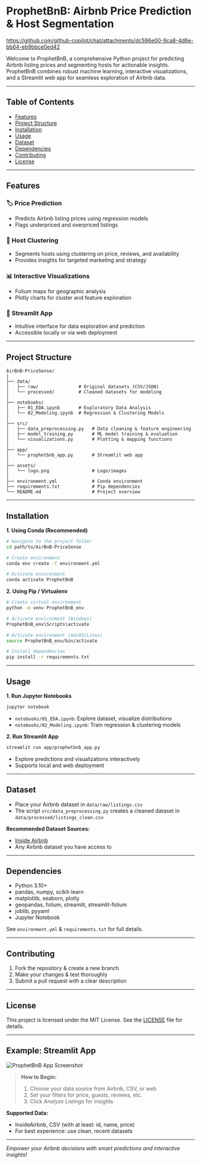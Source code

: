 # ProphetBnB: Airbnb Price Prediction & Host Segmentation

https://github.com/github-copilot/chat/attachments/dc596e00-9ca8-4d6e-bb64-eb9bbce0ed42

Welcome to ProphetBnB, a comprehensive Python project for predicting Airbnb listing prices and segmenting hosts for actionable insights. ProphetBnB combines robust machine learning, interactive visualizations, and a Streamlit web app for seamless exploration of Airbnb data.

---

## Table of Contents

- [Features](#features)
- [Project Structure](#project-structure)
- [Installation](#installation)
- [Usage](#usage)
- [Dataset](#dataset)
- [Dependencies](#dependencies)
- [Contributing](#contributing)
- [License](#license)

---

## Features

### 🏷️ Price Prediction
- Predicts Airbnb listing prices using regression models
- Flags underpriced and overpriced listings

### 👥 Host Clustering
- Segments hosts using clustering on price, reviews, and availability
- Provides insights for targeted marketing and strategy

### 📊 Interactive Visualizations
- Folium maps for geographic analysis
- Plotly charts for cluster and feature exploration

### 🚀 Streamlit App
- Intuitive interface for data exploration and prediction
- Accessible locally or via web deployment

---

## Project Structure

```
AirBnB-PriceSense/
│
├── data/
│   ├── raw/               # Original datasets (CSV/JSON)
│   └── processed/         # Cleaned datasets for modeling
│
├── notebooks/
│   ├── 01_EDA.ipynb       # Exploratory Data Analysis
│   └── 02_Modeling.ipynb  # Regression & Clustering Models
│
├── src/
│   ├── data_preprocessing.py   # Data cleaning & feature engineering
│   ├── model_training.py       # ML model training & evaluation
│   └── visualizations.py       # Plotting & mapping functions
│
├── app/
│   └── prophetbnb_app.py       # Streamlit web app
│
├── assets/
│   └── logo.png                # Logo/images
│
├── environment.yml             # Conda environment
├── requirements.txt            # Pip dependencies
└── README.md                   # Project overview
```

---

## Installation

**1. Using Conda (Recommended)**
```bash
# Navigate to the project folder
cd path/to/AirBnB-PriceSense

# Create environment
conda env create -f environment.yml

# Activate environment
conda activate ProphetBnB
```

**2. Using Pip / Virtualenv**
```bash
# Create virtual environment
python -m venv ProphetBnB_env

# Activate environment (Windows)
ProphetBnB_env\Scripts\activate

# Activate environment (macOS/Linux)
source ProphetBnB_env/bin/activate

# Install dependencies
pip install -r requirements.txt
```

---

## Usage

**1. Run Jupyter Notebooks**
```bash
jupyter notebook
```
- `notebooks/01_EDA.ipynb`: Explore dataset, visualize distributions
- `notebooks/02_Modeling.ipynb`: Train regression & clustering models

**2. Run Streamlit App**
```bash
streamlit run app/prophetbnb_app.py
```
- Explore predictions and visualizations interactively
- Supports local and web deployment

---

## Dataset

- Place your Airbnb dataset in `data/raw/listings.csv`
- The script `src/data_preprocessing.py` creates a cleaned dataset in `data/processed/listings_clean.csv`

**Recommended Dataset Sources:**
- [Inside Airbnb](http://insideairbnb.com/get-the-data.html)
- Any Airbnb dataset you have access to

---

## Dependencies

- Python 3.10+
- pandas, numpy, scikit-learn
- matplotlib, seaborn, plotly
- geopandas, folium, streamlit, streamlit-folium
- joblib, pyyaml
- Jupyter Notebook

See `environment.yml` & `requirements.txt` for full details.

---

## Contributing

1. Fork the repository & create a new branch
2. Make your changes & test thoroughly
3. Submit a pull request with a clear description

---

## License

This project is licensed under the MIT License. See the [LICENSE](LICENSE) file for details.

---

## Example: Streamlit App

![ProphetBnB App Screenshot](image1)

> **How to Begin:**  
> 1. Choose your data source from Airbnb, CSV, or web  
> 2. Set your filters for price, guests, reviews, etc.  
> 3. Click *Analyze Listings* for insights

**Supported Data:**  
- InsideAirbnb, CSV (with at least: id, name, price)
- For best experience: use clean, recent datasets

---

*Empower your Airbnb decisions with smart predictions and interactive insights!*
